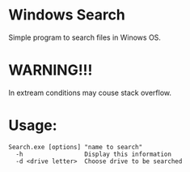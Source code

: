 # Windows Search
Simple program to search files in Winows OS.  

# WARNING!!!
 
In extream conditions may couse stack overflow.

# Usage:

```
Search.exe [options] "name to search"
  -h                 Display this information
  -d <drive letter>  Choose drive to be searched
```
